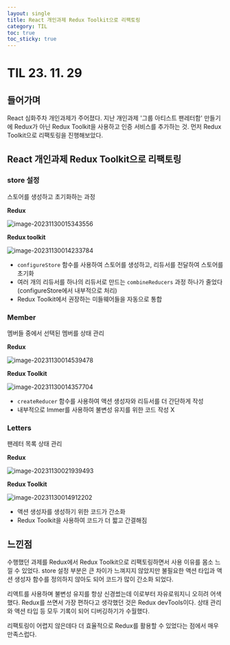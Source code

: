 ```yaml
---
layout: single
title: React 개인과제 Redux Toolkit으로 리팩토링
category: TIL
toc: true
toc_sticky: true
---
```


# TIL 23. 11. 29

## 들어가며

React 심화주차 개인과제가 주어졌다. 지난 개인과제 '그룹 아티스트 팬레터함' 만들기에 Redux가 아닌 Redux Toolkit을 사용하고 인증 서비스를 추가하는 것. 먼저 Redux Toolkit으로 리팩토링을 진행해보았다.

## React 개인과제 Redux Toolkit으로 리팩토링

### store 설정

스토어를 생성하고 초기화하는 과정

**Redux**

![image-20231130015343556](/assets/images/2023-11-29-231129TIL/image-20231130015343556.png)

**Redux toolkit**

![image-20231130014233784](/assets/images/2023-11-29-231129TIL/image-20231130014233784.png)

- `configureStore` 함수를 사용하여 스토어를 생성하고, 리듀서를 전달하여 스토어를 초기화
- 여러 개의 리듀서를 하나의 리듀서로 만드는 `combineReducers` 과정 하나가 줄었다 (configureStore에서 내부적으로 처리) 
- Redux Toolkit에서 권장하는 미들웨어들을 자동으로 통합

### Member 

멤버들 중에서 선택된 멤버를 상태 관리

**Redux**

![image-20231130014539478](/assets/images/2023-11-29-231129TIL/image-20231130014539478.png)

**Redux Toolkit**

![image-20231130014357704](/assets/images/2023-11-29-231129TIL/image-20231130014357704.png)

- `createReducer` 함수를 사용하여 액션 생성자와 리듀서를 더 간단하게 작성
- 내부적으로 Immer를 사용하여 불변성 유지를 위한 코드 작성 X

### Letters

팬레터 목록 상태 관리

**Redux**

![image-20231130021939493](/assets/images/2023-11-29-231129TIL/image-20231130021939493.png)

**Redux Toolkit**

![image-20231130014912202](/assets/images/2023-11-29-231129TIL/image-20231130014912202.png)

- 액션 생성자를 생성하기 위한 코드가 간소화
- Redux Toolkit을 사용하여 코드가 더 짧고 간결해짐

## 느낀점

수행했던 과제를 Redux에서 Redux Toolkit으로 리팩토링하면서 사용 이유를 몸소 느낄 수 있었다. store 설정 부분은 큰 차이가 느껴지지 않았지만 불필요한 액션 타입과 액션 생성자 함수를 정의하지 않아도 되어 코드가 많이 간소화 되었다. 

리액트를 사용하며 불변성 유지를 항상 신경썼는데 이로부터 자유로워지니 오히려 어색했다. Redux를 쓰면서 가장 편하다고 생각했던 것은 Redux devTools이다. 상태 관리와 액션 타입 등 모두 기록이 되어 디버깅하기가 수월했다.

리팩토링이 어렵지 않은데다 더 효율적으로 Redux를 활용할 수 있었다는 점에서 매우 만족스럽다.
